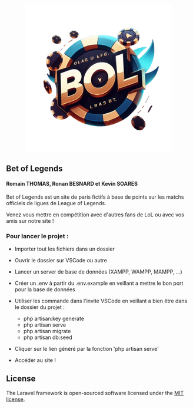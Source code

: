 <p align="center"><a href="https://laravel.com" target="_blank"><img src="public/img/logo_BOL_det.png" width="400" alt="Laravel Logo"></a></p>

## Bet of Legends
#### Romain THOMAS, Ronan BESNARD et Kevin SOARES



Bet of Legends est un site de paris fictifs à base de points sur les matchs officiels de ligues de League of Legends.

Venez vous mettre en compétition avec d'autres fans de LoL ou avec vos amis sur notre site !

### Pour lancer le projet :

- Importer tout les fichiers dans un dossier
- Ouvrir le dossier sur VSCode ou autre
- Lancer un server de base de données (XAMPP, WAMPP, MAMPP, ...)
- Créer un .env à partir du .env.example en veillant a mettre le bon port pour la base de données
  
- Utiliser les commande dans l'invite VSCode en veillant a bien être dans le dossier du projet :
    - php artisan:key generate
    - php artisan serve
    - php artisan migrate
    - php artisan db:seed
- Cliquer sur le lien généré par la fonction 'php artisan serve'
- Accéder au site !

## License

The Laravel framework is open-sourced software licensed under the [MIT license](https://opensource.org/licenses/MIT).
